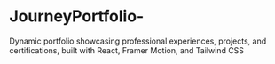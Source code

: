 # JourneyPortfolio-
Dynamic portfolio showcasing professional experiences, projects, and certifications, built with React, Framer Motion, and Tailwind CSS
